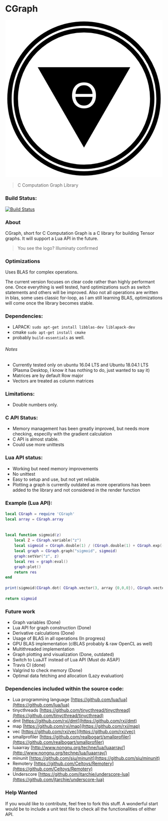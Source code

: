 CGraph
===

![resources/logo.png](resources/logo.png)

> C Computation Graph Library

### Build Status:
[![Build Status](https://travis-ci.org/praisethemoon/cgraph.svg?branch=v1.0.a)](https://travis-ci.org/praisethemoon/cgraph)

### About

CGraph, short for C Computation Graph is a C library for building Tensor graphs.
It will support a Lua API in the future.

> You see the logo? Illuminaty confirmed

### Optimizations
Uses BLAS for complex operations.

The current version focuses on clear code rather than highly performant one.
Once everything is well tested, hard optimizations such as switch statements and others will be improved.
Also not all operations are written in blas, some uses classic for-loop, as I am still learning BLAS,
optimizations will come once the library becomes stable.

### Dependencies:

- LAPACK: `sudo apt-get install libblas-dev liblapack-dev`
- cmake `sudo apt-get install cmake`
- probably `build-essentials` as well.

###### Notes

- Currently tested only on ubuntu 16.04 LTS and Ubuntu 18.04.1 LTS (Plasma Desktop, I know it has nothing to do, just wanted to say it)
- Matrices are by default Row major
- Vectors are treated as column matrices

### Limitations:
- Double numbers only.

### C API Status:
- Memory management has been greatly improved, but needs more checking, especilly with the gradient calculation
- C API is almost stable.
- Could use more unittests

### Lua API status:
- Working but need memory improvements
- No unittest
- Easy to setup and use, but not yet reliable.
- Plotting a graph is currently outdated as more operations has been added to the library and not considered in the render function

### Example (Lua API):

```lua
local CGraph = require 'CGraph'
local array = CGraph.array


local function sigmoid(z)
	local Z = CGraph.variable("z")
	local sigmoid = CGraph.double(1) / (CGraph.double(1) + CGraph.exp(-Z))
	local graph = CGraph.graph("sigmoid", sigmoid)
	graph:setVar("z", z)
	local res = graph:eval()
	graph:plot()
	return res
end

print(sigmoid(CGraph.dot( CGraph.vector(3, array {0,0,0}), CGraph.vector(3, array {0,0,0}) )))

return sigmoid
```

### Future work
- Graph variables (Done)
- Lua API for graph construction (Done)
- Derivative calculations (Done)
- Usage of BLAS in all operations (In progress)
- GPU BLAS implementation (clBLAS probably & raw OpenCL as well)
- Multithreaded implementation
- Graph plotting and visualization (Done, outdated)
- Switch to LuaJIT instead of Lua API (Must do ASAP)
- Travis CI (done)
- Valgrind to check memory (Done)
- Optimal data fetching and allocation (Lazy evaluation)

### Dependencies included within the source code:
- Lua programming language [https://github.com/lua/lua](https://github.com/lua/lua)
- tinycthreads [https://github.com/tinycthread/tinycthread](https://github.com/tinycthread/tinycthread)
- dmt [https://github.com/rxi/dmt](https://github.com/rxi/dmt)
- map  [https://github.com/rxi/map](https://github.com/rxi/map)
- vec [https://github.com/rxi/vec](https://github.com/rxi/vec)
- smallprofiler [https://github.com/realbogart/smallprofiler](https://github.com/realbogart/smallprofiler)
- luaarray [http://www.nongnu.org/techne/lua/luaarray/](http://www.nongnu.org/techne/lua/luaarray/)
- minunit [https://github.com/siu/minunit](https://github.com/siu/minunit)
- Remotery [https://github.com/Celtoys/Remotery](https://github.com/Celtoys/Remotery)
- Underscore [https://github.com/jtarchie/underscore-lua](https://github.com/jtarchie/underscore-lua)

### Help Wanted
If you would like to contribute, feel free to fork this stuff.
A wonderful start would be to include a unit test file to check all the functionalities of either API.
